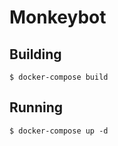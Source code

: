 Monkeybot
=========

Building
--------

    $ docker-compose build

Running
-------

    $ docker-compose up -d 
